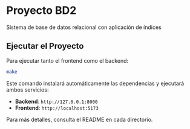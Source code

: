 # Proyecto BD2

Sistema de base de datos relacional con aplicación de índices

## Ejecutar el Proyecto

Para ejecutar tanto el frontend como el backend:

```bash
make
```

Este comando instalará automáticamente las dependencias y ejecutará ambos servicios:
- **Backend**: `http://127.0.0.1:8000`
- **Frontend**: `http://localhost:5173`


Para más detalles, consulta el README en cada directorio.
